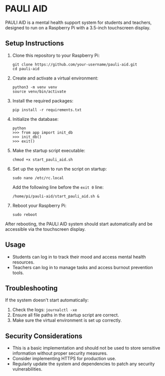 
# PAULI AID

PAULI AID is a mental health support system for students and teachers, designed to run on a Raspberry Pi with a 3.5-inch touchscreen display.

## Setup Instructions

1. Clone this repository to your Raspberry Pi:
   ```
   git clone https://github.com/your-username/pauli-aid.git
   cd pauli-aid
   ```

2. Create and activate a virtual environment:
   ```
   python3 -m venv venv
   source venv/bin/activate
   ```

3. Install the required packages:
   ```
   pip install -r requirements.txt
   ```

4. Initialize the database:
   ```
   python
   >>> from app import init_db
   >>> init_db()
   >>> exit()
   ```

5. Make the startup script executable:
   ```
   chmod +x start_pauli_aid.sh
   ```

6. Set up the system to run the script on startup:
   ```
   sudo nano /etc/rc.local
   ```
   Add the following line before the `exit 0` line:
   ```
   /home/pi/pauli-aid/start_pauli_aid.sh &
   ```

7. Reboot your Raspberry Pi:
   ```
   sudo reboot
   ```

After rebooting, the PAULI AID system should start automatically and be accessible via the touchscreen display.

## Usage

- Students can log in to track their mood and access mental health resources.
- Teachers can log in to manage tasks and access burnout prevention tools.

## Troubleshooting

If the system doesn't start automatically:
1. Check the logs: `journalctl -xe`
2. Ensure all file paths in the startup script are correct.
3. Make sure the virtual environment is set up correctly.

## Security Considerations

- This is a basic implementation and should not be used to store sensitive information without proper security measures.
- Consider implementing HTTPS for production use.
- Regularly update the system and dependencies to patch any security vulnerabilities.

